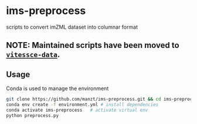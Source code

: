 # ims-preprocess
scripts to convert imZML dataset into columnar format

## NOTE: Maintained scripts have been moved to [`vitessce-data`](https://github.com/hubmapconsortium/vitessce-data).

## Usage
Conda is used to manage the environment
```bash
git clone https://github.com/manzt/ims-preprocess.git && cd ims-preprocess
conda env create -f environment.yml # install dependencies
conda activate ims-preprocess   # activate virtual env
python preprocess.py
```
